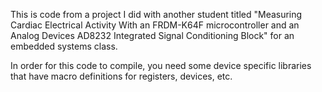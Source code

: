 This is code from a project I did with another student titled "Measuring Cardiac Electrical Activity With an FRDM-K64F microcontroller and an Analog Devices AD8232 Integrated Signal Conditioning Block" for an embedded systems class.

In order for this code to compile, you need some device specific libraries that have macro definitions for registers, devices, etc.
